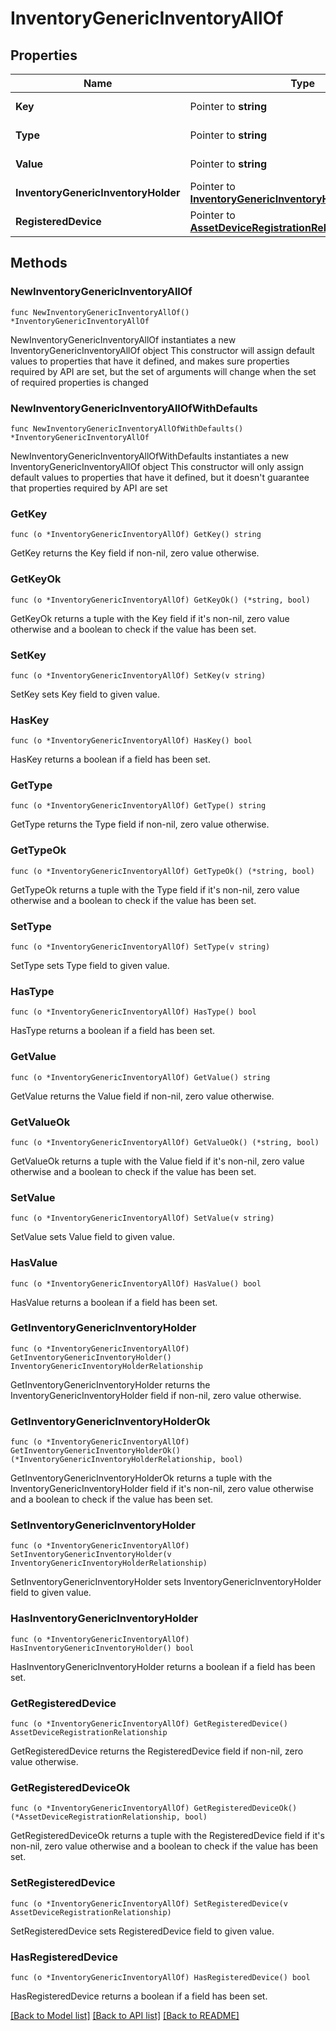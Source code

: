 # InventoryGenericInventoryAllOf

## Properties

Name | Type | Description | Notes
------------ | ------------- | ------------- | -------------
**Key** | Pointer to **string** |  | [optional] [readonly] 
**Type** | Pointer to **string** |  | [optional] [readonly] 
**Value** | Pointer to **string** |  | [optional] [readonly] 
**InventoryGenericInventoryHolder** | Pointer to [**InventoryGenericInventoryHolderRelationship**](inventory.GenericInventoryHolder.Relationship.md) |  | [optional] 
**RegisteredDevice** | Pointer to [**AssetDeviceRegistrationRelationship**](asset.DeviceRegistration.Relationship.md) |  | [optional] 

## Methods

### NewInventoryGenericInventoryAllOf

`func NewInventoryGenericInventoryAllOf() *InventoryGenericInventoryAllOf`

NewInventoryGenericInventoryAllOf instantiates a new InventoryGenericInventoryAllOf object
This constructor will assign default values to properties that have it defined,
and makes sure properties required by API are set, but the set of arguments
will change when the set of required properties is changed

### NewInventoryGenericInventoryAllOfWithDefaults

`func NewInventoryGenericInventoryAllOfWithDefaults() *InventoryGenericInventoryAllOf`

NewInventoryGenericInventoryAllOfWithDefaults instantiates a new InventoryGenericInventoryAllOf object
This constructor will only assign default values to properties that have it defined,
but it doesn't guarantee that properties required by API are set

### GetKey

`func (o *InventoryGenericInventoryAllOf) GetKey() string`

GetKey returns the Key field if non-nil, zero value otherwise.

### GetKeyOk

`func (o *InventoryGenericInventoryAllOf) GetKeyOk() (*string, bool)`

GetKeyOk returns a tuple with the Key field if it's non-nil, zero value otherwise
and a boolean to check if the value has been set.

### SetKey

`func (o *InventoryGenericInventoryAllOf) SetKey(v string)`

SetKey sets Key field to given value.

### HasKey

`func (o *InventoryGenericInventoryAllOf) HasKey() bool`

HasKey returns a boolean if a field has been set.

### GetType

`func (o *InventoryGenericInventoryAllOf) GetType() string`

GetType returns the Type field if non-nil, zero value otherwise.

### GetTypeOk

`func (o *InventoryGenericInventoryAllOf) GetTypeOk() (*string, bool)`

GetTypeOk returns a tuple with the Type field if it's non-nil, zero value otherwise
and a boolean to check if the value has been set.

### SetType

`func (o *InventoryGenericInventoryAllOf) SetType(v string)`

SetType sets Type field to given value.

### HasType

`func (o *InventoryGenericInventoryAllOf) HasType() bool`

HasType returns a boolean if a field has been set.

### GetValue

`func (o *InventoryGenericInventoryAllOf) GetValue() string`

GetValue returns the Value field if non-nil, zero value otherwise.

### GetValueOk

`func (o *InventoryGenericInventoryAllOf) GetValueOk() (*string, bool)`

GetValueOk returns a tuple with the Value field if it's non-nil, zero value otherwise
and a boolean to check if the value has been set.

### SetValue

`func (o *InventoryGenericInventoryAllOf) SetValue(v string)`

SetValue sets Value field to given value.

### HasValue

`func (o *InventoryGenericInventoryAllOf) HasValue() bool`

HasValue returns a boolean if a field has been set.

### GetInventoryGenericInventoryHolder

`func (o *InventoryGenericInventoryAllOf) GetInventoryGenericInventoryHolder() InventoryGenericInventoryHolderRelationship`

GetInventoryGenericInventoryHolder returns the InventoryGenericInventoryHolder field if non-nil, zero value otherwise.

### GetInventoryGenericInventoryHolderOk

`func (o *InventoryGenericInventoryAllOf) GetInventoryGenericInventoryHolderOk() (*InventoryGenericInventoryHolderRelationship, bool)`

GetInventoryGenericInventoryHolderOk returns a tuple with the InventoryGenericInventoryHolder field if it's non-nil, zero value otherwise
and a boolean to check if the value has been set.

### SetInventoryGenericInventoryHolder

`func (o *InventoryGenericInventoryAllOf) SetInventoryGenericInventoryHolder(v InventoryGenericInventoryHolderRelationship)`

SetInventoryGenericInventoryHolder sets InventoryGenericInventoryHolder field to given value.

### HasInventoryGenericInventoryHolder

`func (o *InventoryGenericInventoryAllOf) HasInventoryGenericInventoryHolder() bool`

HasInventoryGenericInventoryHolder returns a boolean if a field has been set.

### GetRegisteredDevice

`func (o *InventoryGenericInventoryAllOf) GetRegisteredDevice() AssetDeviceRegistrationRelationship`

GetRegisteredDevice returns the RegisteredDevice field if non-nil, zero value otherwise.

### GetRegisteredDeviceOk

`func (o *InventoryGenericInventoryAllOf) GetRegisteredDeviceOk() (*AssetDeviceRegistrationRelationship, bool)`

GetRegisteredDeviceOk returns a tuple with the RegisteredDevice field if it's non-nil, zero value otherwise
and a boolean to check if the value has been set.

### SetRegisteredDevice

`func (o *InventoryGenericInventoryAllOf) SetRegisteredDevice(v AssetDeviceRegistrationRelationship)`

SetRegisteredDevice sets RegisteredDevice field to given value.

### HasRegisteredDevice

`func (o *InventoryGenericInventoryAllOf) HasRegisteredDevice() bool`

HasRegisteredDevice returns a boolean if a field has been set.


[[Back to Model list]](../README.md#documentation-for-models) [[Back to API list]](../README.md#documentation-for-api-endpoints) [[Back to README]](../README.md)


